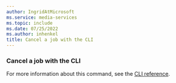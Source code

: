 ```yaml
---
author: IngridAtMicrosoft
ms.service: media-services
ms.topic: include
ms.date: 07/25/2022
ms.author: inhenkel
title: Cancel a job with the CLI
---
```


### Cancel a job with the CLI

For more information about this command, see the [CLI reference](/cli/azure/ams/job?view=azure-cli-latest&preserve-view=true#az-ams-job-cancel).
